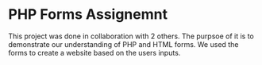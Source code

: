 # PHP Forms Assignemnt
This project was done in collaboration with 2 others.
The purpsoe of it is to demonstrate our understanding
of PHP and HTML forms.
We used the forms to create a website based on the
users inputs.
